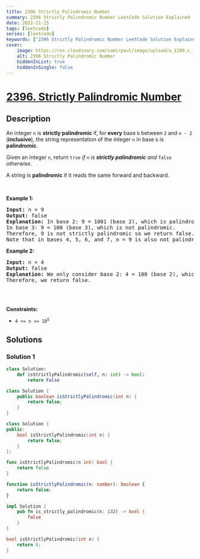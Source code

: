 ```yaml
---
title: 2396 Strictly Palindromic Number
summary: 2396 Strictly Palindromic Number LeetCode Solution Explained
date: 2022-11-25
tags: [leetcode]
series: [leetcode]
keywords: ["2396 Strictly Palindromic Number LeetCode Solution Explained in all languages", "2396 Strictly Palindromic Number", "LeetCode", "leetcode solution in Python3 C++ Java Go PHP Ruby Swift TypeScript Rust C# JavaScript C", "GeeksforGeeks", "InterviewBit", "Coding Ninjas", "HackerRank", "HackerEarth", "CodeChef", "TopCoder", "AlgoExpert", "freeCodeCamp", "Codeforces", "GitHub", "AtCoder", "Samir Paul"]
cover:
    image: https://res.cloudinary.com/samirpaul/image/upload/w_1100,c_fit,co_rgb:FFFFFF,l_text:Arial_75_bold:2396 Strictly Palindromic Number - Solution Explained/problem-solving.webp
    alt: 2396 Strictly Palindromic Number
    hiddenInList: true
    hiddenInSingle: false
---
```



# [2396. Strictly Palindromic Number](https://leetcode.com/problems/strictly-palindromic-number)


## Description

<p>An integer <code>n</code> is <strong>strictly palindromic</strong> if, for <strong>every</strong> base <code>b</code> between <code>2</code> and <code>n - 2</code> (<strong>inclusive</strong>), the string representation of the integer <code>n</code> in base <code>b</code> is <strong>palindromic</strong>.</p>

<p>Given an integer <code>n</code>, return <code>true</code> <em>if </em><code>n</code><em> is <strong>strictly palindromic</strong> and </em><code>false</code><em> otherwise</em>.</p>

<p>A string is <strong>palindromic</strong> if it reads the same forward and backward.</p>

<p>&nbsp;</p>
<p><strong class="example">Example 1:</strong></p>

<pre>
<strong>Input:</strong> n = 9
<strong>Output:</strong> false
<strong>Explanation:</strong> In base 2: 9 = 1001 (base 2), which is palindromic.
In base 3: 9 = 100 (base 3), which is not palindromic.
Therefore, 9 is not strictly palindromic so we return false.
Note that in bases 4, 5, 6, and 7, n = 9 is also not palindromic.
</pre>

<p><strong class="example">Example 2:</strong></p>

<pre>
<strong>Input:</strong> n = 4
<strong>Output:</strong> false
<strong>Explanation:</strong> We only consider base 2: 4 = 100 (base 2), which is not palindromic.
Therefore, we return false.

</pre>

<p>&nbsp;</p>
<p><strong>Constraints:</strong></p>

<ul>
	<li><code>4 &lt;= n &lt;= 10<sup>5</sup></code></li>
</ul>

## Solutions

### Solution 1

<!-- tabs:start -->

```python
class Solution:
    def isStrictlyPalindromic(self, n: int) -> bool:
        return False
```

```java
class Solution {
    public boolean isStrictlyPalindromic(int n) {
        return false;
    }
}
```

```cpp
class Solution {
public:
    bool isStrictlyPalindromic(int n) {
        return false;
    }
};
```

```go
func isStrictlyPalindromic(n int) bool {
	return false
}
```

```ts
function isStrictlyPalindromic(n: number): boolean {
    return false;
}
```

```rust
impl Solution {
    pub fn is_strictly_palindromic(n: i32) -> bool {
        false
    }
}
```

```c
bool isStrictlyPalindromic(int n) {
    return 0;
}
```

<!-- tabs:end -->

<!-- end -->

